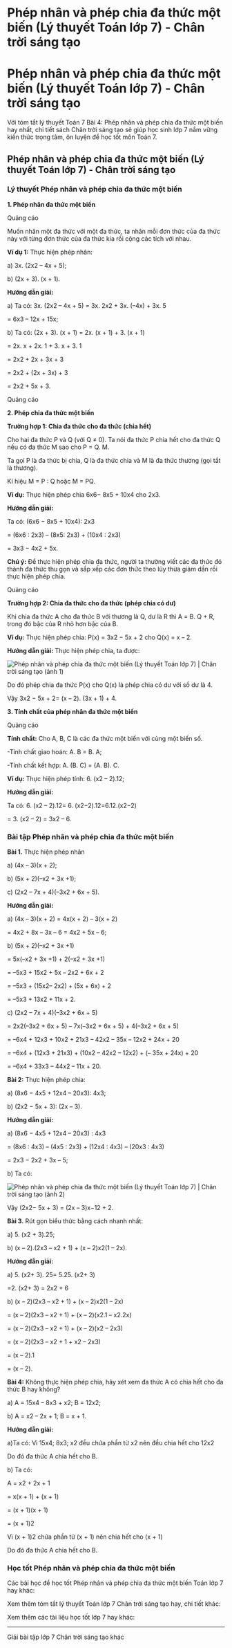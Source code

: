 # Phép nhân và phép chia đa thức một biến (Lý thuyết Toán lớp 7) - Chân trời sáng tạo

# Phép nhân và phép chia đa thức một biến (Lý thuyết Toán lớp 7) - Chân trời sáng tạo

Với tóm tắt lý thuyết Toán 7 Bài 4: Phép nhân và phép chia đa thức một biến hay nhất, chi tiết sách Chân trời sáng tạo sẽ giúp học sinh lớp 7 nắm vững kiến thức trọng tâm, ôn luyện để học tốt môn Toán 7.

## Phép nhân và phép chia đa thức một biến (Lý thuyết Toán lớp 7) - Chân trời sáng tạo

### **Lý thuyết Phép nhân và phép chia đa thức một biến**

**1\. Phép nhân đa thức một biến**

Quảng cáo

Muốn nhân một đa thức với một đa thức, ta nhân mỗi đơn thức của đa thức này với từng đơn thức của đa thức kia rồi cộng các tích với nhau.

**Ví dụ 1:** Thực hiện phép nhân:

a) 3x. (2x2 – 4x + 5);

b) (2x + 3). (x + 1).

**Hướng dẫn giải:**

a) Ta có: 3x. (2x2 – 4x + 5) = 3x. 2x2 \+ 3x. (–4x) + 3x. 5

= 6x3 – 12x + 15x;

b) Ta có: (2x + 3). (x + 1) = 2x. (x + 1) + 3. (x + 1)

= 2x. x + 2x. 1 + 3. x + 3. 1

= 2x2 \+ 2x + 3x + 3

= 2x2 \+ (2x + 3x) + 3 

= 2x2 \+ 5x + 3.

Quảng cáo

**2. Phép chia đa thức một biến**

**Trường hợp 1: Chia đa thức cho đa thức (chia hết)**

Cho hai đa thức P và Q (với Q ≠ 0). Ta nói đa thức P chia hết cho đa thức Q nếu có đa thức M sao cho P = Q. M.

Ta gọi P là đa thức bị chia, Q là đa thức chia và M là đa thức thương (gọi tắt là thương).

Kí hiệu M = P : Q hoặc M = PQ.

**Ví dụ:** Thực hiện phép chia 6x6− 8x5 \+ 10x4 cho 2x3.

**Hướng dẫn giải:**

Ta có: (6x6 − 8x5 \+ 10x4): 2x3 

= (6x6 : 2x3) – (8x5: 2x3) + (10x4 : 2x3)

= 3x3 − 4x2 \+ 5x.

**Chú ý:** Để thực hiện phép chia đa thức, người ta thường viết các đa thức đó thành đa thức thu gọn và sắp xếp các đơn thức theo lũy thừa giảm dần rồi thực hiện phép chia.

Quảng cáo

**Trường hợp 2: Chia đa thức cho đa thức (phép chia có dư)**

Khi chia đa thức A cho đa thức B với thương là Q, dư là R thì A = B. Q + R, trong đó bậc của R nhỏ hơn bậc của B.

**Ví dụ:** Thực hiện phép chia: P(x) = 3x2 − 5x + 2 cho Q(x) = x – 2.

**Hướng dẫn giải:** Thực hiện phép chia, ta được:

![Phép nhân và phép chia đa thức một biến \(Lý thuyết Toán lớp 7\) | Chân trời sáng tạo \(ảnh 1\)](https://vietjack.com/toan-7-ct/images/ly-thuyet-bai-4-phep-nhan-va-phep-chia-da-thuc-mot-bien.PNG)

Do đó phép chia đa thức P(x) cho Q(x) là phép chia có dư với số dư là 4. 

Vậy 3x2 − 5x + 2= (x – 2). (3x + 1) + 4.

**3. Tính chất của phép nhân đa thức một biến**

Quảng cáo

**Tính chất:** Cho A, B, C là các đa thức một biến với cùng một biến số. 

-Tính chất giao hoán: A. B = B. A;

-Tính chất kết hợp: A. (B. C) = (A. B). C.

**Ví dụ:** Thực hiện phép tính: 6\. (x2 – 2).12;

**Hướng dẫn giải:**

Ta có: 6. (x2 – 2).12= 6. (x2−2).12=6.12.(x2−2)

= 3. (x2 – 2) = 3x2 – 6.

### **Bài tập Phép nhân và phép chia đa thức một biến**

**Bài 1.** Thực hiện phép nhân

a) (4x – 3)(x + 2);

b) (5x + 2)(–x2 \+ 3x +1);

c) (2x2 – 7x + 4)(–3x2 \+ 6x + 5).

**Hướng dẫn giải:**

a) (4x – 3)(x + 2) = 4x(x + 2) – 3(x + 2)

= 4x2 \+ 8x – 3x – 6 = 4x2 \+ 5x – 6;

b) (5x + 2)(–x2 \+ 3x +1) 

= 5x(–x2 \+ 3x +1) + 2(–x2 \+ 3x +1)

= –5x3 \+ 15x2 \+ 5x – 2x2 \+ 6x + 2

= –5x3 \+ (15x2– 2x2) + (5x + 6x) + 2

= –5x3 \+ 13x2 \+ 11x + 2.

c) (2x2 – 7x + 4)(–3x2 \+ 6x + 5) 

= 2x2(–3x2 \+ 6x + 5) – 7x(–3x2 \+ 6x + 5) + 4(–3x2 \+ 6x + 5)

= –6x4 \+ 12x3 \+ 10x2 \+ 21x3 – 42x2 – 35x – 12x2 \+ 24x + 20

= –6x4 \+ (12x3 \+ 21x3) + (10x2 – 42x2 – 12x2) + (– 35x + 24x) + 20

= –6x4 \+ 33x3 – 44x2 – 11x + 20.

**Bài 2:** Thực hiện phép chia:

a) (8x6 − 4x5 \+ 12x4 – 20x3): 4x3;

b) (2x2 − 5x + 3): (2x – 3).

**Hướng dẫn giải:**

a) (8x6 − 4x5 \+ 12x4 – 20x3) : 4x3 

= (8x6 : 4x3) – (4x5 : 2x3) + (12x4 : 4x3) – (20x3 : 4x3)

= 2x3 − 2x2 \+ 3x – 5;

b) Ta có:

![Phép nhân và phép chia đa thức một biến \(Lý thuyết Toán lớp 7\) | Chân trời sáng tạo \(ảnh 2\)](https://vietjack.com/toan-7-ct/images/ly-thuyet-bai-4-phep-nhan-va-phep-chia-da-thuc-mot-bien-1.PNG)

Vậy (2x2− 5x + 3) = (2x – 3)x−12 \+ 2.

**Bài 3.** Rút gọn biểu thức bằng cách nhanh nhất:

a) 5. (x2 \+ 3).25;

b) (x – 2).(2x3 – x2 \+ 1) + (x – 2)x2(1 – 2x).

**Hướng dẫn giải:**

a) 5. (x2\+ 3). 25= 5.25. (x2\+ 3) 

=2. (x2\+ 3) = 2x2 \+ 6

b) (x – 2)(2x3 – x2 \+ 1) + (x – 2)x2(1 – 2x)

= (x – 2)(2x3 – x2 \+ 1) + (x – 2)(x2.1 – x2.2x)

= (x – 2)(2x3 – x2 \+ 1) + (x – 2)(x2 – 2x3)

= (x – 2)(2x3 – x2 \+ 1 + x2 – 2x3)

= (x – 2).1

= (x – 2).

**Bài 4:** Không thực hiện phép chia, hãy xét xem đa thức A có chia hết cho đa thức B hay không?

a) A = 15x4 – 8x3 \+ x2; B = 12x2;

b) A = x2 – 2x + 1; B = x + 1.

**Hướng dẫn giải:**

a)Ta có: Vì 15x4; 8x3; x2 đều chứa phần từ x2 nên đều chia hết cho 12x2

Do đó đa thức A chia hết cho B.

b) Ta có: 

A = x2 \+ 2x + 1 

= x(x + 1) + (x + 1) 

= (x + 1)(x + 1) 

= (x + 1)2

Vì (x + 1)2 chứa phần tử (x + 1) nên chia hết cho (x + 1)

Do đó đa thức A chia hết cho B.

### **Học tốt Phép nhân và phép chia đa thức một biến**

Các bài học để học tốt Phép nhân và phép chia đa thức một biến Toán lớp 7 hay khác:

Xem thêm tóm tắt lý thuyết Toán lớp 7 Chân trời sáng tạo hay, chi tiết khác:

Xem thêm các tài liệu học tốt lớp 7 hay khác:

* * *

Giải bài tập lớp 7 Chân trời sáng tạo khác
